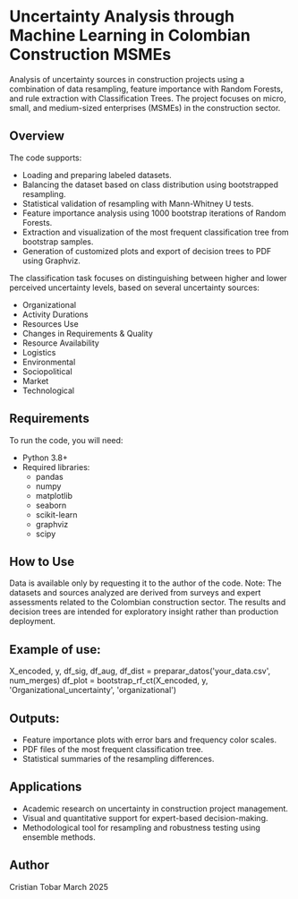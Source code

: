 # Uncertainty Analysis through Machine Learning in Colombian Construction MSMEs
Analysis of uncertainty sources in construction projects using a combination of data resampling, feature importance with Random Forests, and rule extraction with Classification Trees. The project focuses on micro, small, and medium-sized enterprises (MSMEs) in the construction sector.

## Overview

The code supports:
- Loading and preparing labeled datasets.
- Balancing the dataset based on class distribution using bootstrapped resampling.
- Statistical validation of resampling with Mann-Whitney U tests.
- Feature importance analysis using 1000 bootstrap iterations of Random Forests.
- Extraction and visualization of the most frequent classification tree from bootstrap samples.
- Generation of customized plots and export of decision trees to PDF using Graphviz.

The classification task focuses on distinguishing between higher and lower perceived uncertainty levels, based on several uncertainty sources:
- Organizational
- Activity Durations
- Resources Use
- Changes in Requirements & Quality
- Resource Availability
- Logistics
- Environmental
- Sociopolitical
- Market
- Technological

## Requirements

To run the code, you will need:

- Python 3.8+
- Required libraries:
  - pandas
  - numpy
  - matplotlib
  - seaborn
  - scikit-learn
  - graphviz
  - scipy

## How to Use
Data is available only by requesting it to the author of the code.
Note: The datasets and sources analyzed are derived from surveys and expert assessments related to the Colombian construction sector. The results and decision trees are intended for exploratory insight rather than production deployment.

## Example of use: 

X_encoded, y, df_sig, df_aug, df_dist = preparar_datos('your_data.csv', num_merges)
df_plot = bootstrap_rf_ct(X_encoded, y, 'Organizational_uncertainty', 'organizational')

## Outputs:
- Feature importance plots with error bars and frequency color scales.
- PDF files of the most frequent classification tree.
- Statistical summaries of the resampling differences. 

## Applications

- Academic research on uncertainty in construction project management.
- Visual and quantitative support for expert-based decision-making.
- Methodological tool for resampling and robustness testing using ensemble methods.

## Author

Cristian Tobar
March 2025

